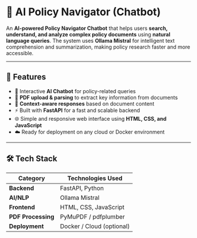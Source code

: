 # 🧠 AI Policy Navigator (Chatbot)

An **AI-powered Policy Navigator Chatbot** that helps users **search, understand, and analyze complex policy documents** using **natural language queries**. The system uses **Ollama Mistral** for intelligent text comprehension and summarization, making policy research faster and more accessible.

---

## 🚀 Features

- 💬 Interactive **AI Chatbot** for policy-related queries  
- 📄 **PDF upload & parsing** to extract key information from documents  
- 🧩 **Context-aware responses** based on document content  
- ⚡ Built with **FastAPI** for a fast and scalable backend  
- 🌐 Simple and responsive web interface using **HTML, CSS, and JavaScript**  
- ☁️ Ready for deployment on any cloud or Docker environment  

---

## 🛠️ Tech Stack

| Category | Technologies Used |
|-----------|------------------|
| **Backend** | FastAPI, Python |
| **AI/NLP** | Ollama Mistral |
| **Frontend** | HTML, CSS, JavaScript |
| **PDF Processing** | PyMuPDF / pdfplumber |
| **Deployment** | Docker / Cloud (optional) |



